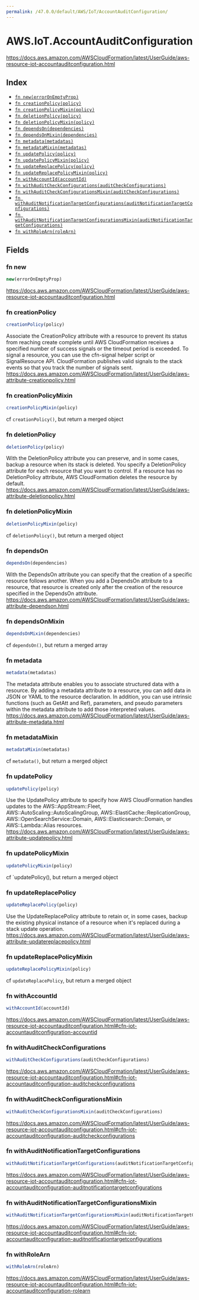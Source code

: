 ```yaml
---
permalink: /47.0.0/default/AWS/IoT/AccountAuditConfiguration/
---
```


# AWS.IoT.AccountAuditConfiguration

https://docs.aws.amazon.com/AWSCloudFormation/latest/UserGuide/aws-resource-iot-accountauditconfiguration.html

## Index

* [`fn new(errorOnEmptyProp)`](#fn-new)
* [`fn creationPolicy(policy)`](#fn-creationpolicy)
* [`fn creationPolicyMixin(policy)`](#fn-creationpolicymixin)
* [`fn deletionPolicy(policy)`](#fn-deletionpolicy)
* [`fn deletionPolicyMixin(policy)`](#fn-deletionpolicymixin)
* [`fn dependsOn(dependencies)`](#fn-dependson)
* [`fn dependsOnMixin(dependencies)`](#fn-dependsonmixin)
* [`fn metadata(metadatas)`](#fn-metadata)
* [`fn metadataMixin(metadatas)`](#fn-metadatamixin)
* [`fn updatePolicy(policy)`](#fn-updatepolicy)
* [`fn updatePolicyMixin(policy)`](#fn-updatepolicymixin)
* [`fn updateReplacePolicy(policy)`](#fn-updatereplacepolicy)
* [`fn updateReplacePolicyMixin(policy)`](#fn-updatereplacepolicymixin)
* [`fn withAccountId(accountId)`](#fn-withaccountid)
* [`fn withAuditCheckConfigurations(auditCheckConfigurations)`](#fn-withauditcheckconfigurations)
* [`fn withAuditCheckConfigurationsMixin(auditCheckConfigurations)`](#fn-withauditcheckconfigurationsmixin)
* [`fn withAuditNotificationTargetConfigurations(auditNotificationTargetConfigurations)`](#fn-withauditnotificationtargetconfigurations)
* [`fn withAuditNotificationTargetConfigurationsMixin(auditNotificationTargetConfigurations)`](#fn-withauditnotificationtargetconfigurationsmixin)
* [`fn withRoleArn(roleArn)`](#fn-withrolearn)

## Fields

### fn new

```ts
new(errorOnEmptyProp)
```

https://docs.aws.amazon.com/AWSCloudFormation/latest/UserGuide/aws-resource-iot-accountauditconfiguration.html

### fn creationPolicy

```ts
creationPolicy(policy)
```

Associate the CreationPolicy attribute with a resource to prevent its status from reaching create complete until AWS CloudFormation receives a specified number of success signals or the timeout period is exceeded. To signal a resource, you can use the cfn-signal helper script or SignalResource API. CloudFormation publishes valid signals to the stack events so that you track the number of signals sent. 
https://docs.aws.amazon.com/AWSCloudFormation/latest/UserGuide/aws-attribute-creationpolicy.html

### fn creationPolicyMixin

```ts
creationPolicyMixin(policy)
```

cf `creationPolicy()`, but return a merged object

### fn deletionPolicy

```ts
deletionPolicy(policy)
```

With the DeletionPolicy attribute you can preserve, and in some cases, backup a resource when its stack is deleted. You specify a DeletionPolicy attribute for each resource that you want to control. If a resource has no DeletionPolicy attribute, AWS CloudFormation deletes the resource by default. 
https://docs.aws.amazon.com/AWSCloudFormation/latest/UserGuide/aws-attribute-deletionpolicy.html

### fn deletionPolicyMixin

```ts
deletionPolicyMixin(policy)
```

cf `deletionPolicy()`, but return a merged object

### fn dependsOn

```ts
dependsOn(dependencies)
```

With the DependsOn attribute you can specify that the creation of a specific resource follows another. When you add a DependsOn attribute to a resource, that resource is created only after the creation of the resource specified in the DependsOn attribute. 
https://docs.aws.amazon.com/AWSCloudFormation/latest/UserGuide/aws-attribute-dependson.html

### fn dependsOnMixin

```ts
dependsOnMixin(dependencies)
```

cf `dependsOn()`, but return a merged array

### fn metadata

```ts
metadata(metadatas)
```

The metadata attribute enables you to associate structured data with a resource. By adding a metadata attribute to a resource, you can add data in JSON or YAML to the resource declaration. In addition, you can use intrinsic functions (such as GetAtt and Ref), parameters, and pseudo parameters within the metadata attribute to add those interpreted values. 
https://docs.aws.amazon.com/AWSCloudFormation/latest/UserGuide/aws-attribute-metadata.html

### fn metadataMixin

```ts
metadataMixin(metadatas)
```

cf `metadata()`, but return a merged object

### fn updatePolicy

```ts
updatePolicy(policy)
```

Use the UpdatePolicy attribute to specify how AWS CloudFormation handles updates to the AWS::AppStream::Fleet, AWS::AutoScaling::AutoScalingGroup, AWS::ElastiCache::ReplicationGroup, AWS::OpenSearchService::Domain, AWS::Elasticsearch::Domain, or AWS::Lambda::Alias resources. 
https://docs.aws.amazon.com/AWSCloudFormation/latest/UserGuide/aws-attribute-updatepolicy.html

### fn updatePolicyMixin

```ts
updatePolicyMixin(policy)
```

cf `updatePolicy(), but return a merged object

### fn updateReplacePolicy

```ts
updateReplacePolicy(policy)
```

Use the UpdateReplacePolicy attribute to retain or, in some cases, backup the existing physical instance of a resource when it's replaced during a stack update operation. 
https://docs.aws.amazon.com/AWSCloudFormation/latest/UserGuide/aws-attribute-updatereplacepolicy.html

### fn updateReplacePolicyMixin

```ts
updateReplacePolicyMixin(policy)
```

cf `updateReplacePolicy`, but return a merged object

### fn withAccountId

```ts
withAccountId(accountId)
```

https://docs.aws.amazon.com/AWSCloudFormation/latest/UserGuide/aws-resource-iot-accountauditconfiguration.html#cfn-iot-accountauditconfiguration-accountid

### fn withAuditCheckConfigurations

```ts
withAuditCheckConfigurations(auditCheckConfigurations)
```

https://docs.aws.amazon.com/AWSCloudFormation/latest/UserGuide/aws-resource-iot-accountauditconfiguration.html#cfn-iot-accountauditconfiguration-auditcheckconfigurations

### fn withAuditCheckConfigurationsMixin

```ts
withAuditCheckConfigurationsMixin(auditCheckConfigurations)
```

https://docs.aws.amazon.com/AWSCloudFormation/latest/UserGuide/aws-resource-iot-accountauditconfiguration.html#cfn-iot-accountauditconfiguration-auditcheckconfigurations

### fn withAuditNotificationTargetConfigurations

```ts
withAuditNotificationTargetConfigurations(auditNotificationTargetConfigurations)
```

https://docs.aws.amazon.com/AWSCloudFormation/latest/UserGuide/aws-resource-iot-accountauditconfiguration.html#cfn-iot-accountauditconfiguration-auditnotificationtargetconfigurations

### fn withAuditNotificationTargetConfigurationsMixin

```ts
withAuditNotificationTargetConfigurationsMixin(auditNotificationTargetConfigurations)
```

https://docs.aws.amazon.com/AWSCloudFormation/latest/UserGuide/aws-resource-iot-accountauditconfiguration.html#cfn-iot-accountauditconfiguration-auditnotificationtargetconfigurations

### fn withRoleArn

```ts
withRoleArn(roleArn)
```

https://docs.aws.amazon.com/AWSCloudFormation/latest/UserGuide/aws-resource-iot-accountauditconfiguration.html#cfn-iot-accountauditconfiguration-rolearn